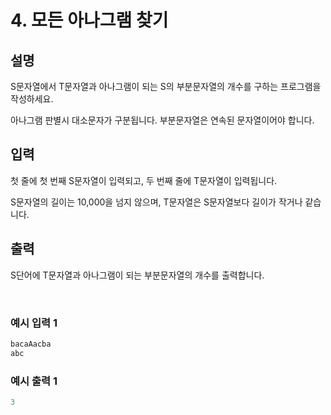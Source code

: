 # 4. 모든 아나그램 찾기

## 설명

S문자열에서 T문자열과 아나그램이 되는 S의 부분문자열의 개수를 구하는 프로그램을 작성하세요.

아나그램 판별시 대소문자가 구분됩니다. 부분문자열은 연속된 문자열이어야 합니다.

## 입력

첫 줄에 첫 번째 S문자열이 입력되고, 두 번째 줄에 T문자열이 입력됩니다.

S문자열의 길이는 10,000을 넘지 않으며, T문자열은 S문자열보다 길이가 작거나 같습니다.

## 출력

S단어에 T문자열과 아나그램이 되는 부분문자열의 개수를 출력합니다.

<br>

### 예시 입력 1

```java
bacaAacba
abc
```

### 예시 출력 1
```java
3
```